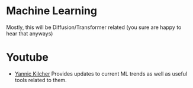 # Machine Learning

Mostly, this will be Diffusion/Transformer related (you sure are happy to hear that anyways)

# Youtube
- [Yannic Kilcher](https://www.youtube.com/@YannicKilcher) Provides updates to current ML trends as well as useful tools related to them.
